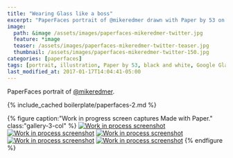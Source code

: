 ```yaml
---
title: "Wearing Glass like a boss"
excerpt: "PaperFaces portrait of @mikeredmer drawn with Paper by 53 on an iPad."
image: 
  path: &image /assets/images/paperfaces-mikeredmer-twitter.jpg 
  feature: *image
  teaser: /assets/images/paperfaces-mikeredmer-twitter-teaser.jpg
  thumbnail: /assets/images/paperfaces-mikeredmer-twitter-150.jpg
categories: [paperfaces]
tags: [portrait, illustration, Paper by 53, black and white, Google Glass]
last_modified_at: 2017-01-17T14:04:41-05:00
---
```


PaperFaces portrait of [@mikeredmer](https://twitter.com/mikeredmer).

{% include_cached boilerplate/paperfaces-2.md %}

{% figure caption:"Work in progress screen captures Made with Paper." class:"gallery-3-col" %}
[![Work in process screenshot](/assets/images/paperfaces-mikeredmer-process-1-600.jpg)](/assets/images/paperfaces-mikeredmer-process-1-lg.jpg)
[![Work in process screenshot](/assets/images/paperfaces-mikeredmer-process-2-600.jpg)](/assets/images/paperfaces-mikeredmer-process-2-lg.jpg)
[![Work in process screenshot](/assets/images/paperfaces-mikeredmer-process-3-600.jpg)](/assets/images/paperfaces-mikeredmer-process-3-lg.jpg)
[![Work in process screenshot](/assets/images/paperfaces-mikeredmer-process-4-600.jpg)](/assets/images/paperfaces-mikeredmer-process-4-lg.jpg)
[![Work in process screenshot](/assets/images/paperfaces-mikeredmer-process-5-600.jpg)](/assets/images/paperfaces-mikeredmer-process-5-lg.jpg)
{% endfigure %}
